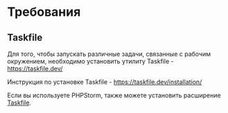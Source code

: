 # Требования

## Taskfile

Для того, чтобы запускать различные задачи, связанные с рабочим окружением, необходимо установить утилиту Taskfile - https://taskfile.dev/

Инструкция по установке Taskfile - https://taskfile.dev/installation/

Если вы используете PHPStorm, также можете установить расширение [Taskfile](https://plugins.jetbrains.com/plugin/17058-taskfile).